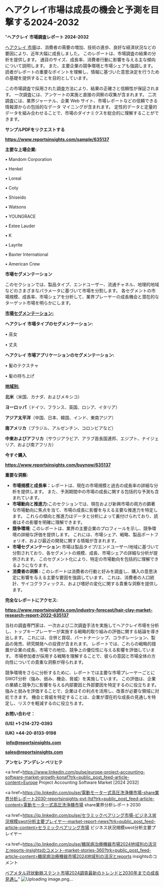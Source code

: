 # ヘアクレイ市場は成長の機会と予測を目撃する2024-2032

"<strong>ヘアクレイ 市場調査レポート 2024-2032</strong>

<a href=https://www.reportsinsights.com/sample/635137>ヘアクレイ 市場</a>は、消費者の需要の増加、技術の進歩、良好な経済状況などの要因により、近年大幅に成長しました。 このレポートは、市場調査の結果の分析を提供します。 通貨のサイズ、成長率、消費者行動に影響を与える主な傾向について説明します。 また、主要企業の競争環境と市場シェアも強調します。 読者がレポートの重要なポイントを理解し、情報に基づいた意思決定を行うための基礎を提供することを目的としています。

この市場調査で採用された調査方法により、結果の正確さと信頼性が保証されます。 一次調査には、アンケートの実施と直接の洞察の収集が含まれます。 二次調査には、業界ジャーナル、企業 Web サイト、市場レポートなどの信頼できる情報源からの包括的なデータ マイニングが含まれます。 定性的データと定量的データを組み合わせることで、市場のダイナミクスを総合的に理解することができます。

<strong><b>サンプルPDFをリクエストする</b></strong>

<a href=https://www.reportsinsights.com/sample/635137><strong><u>https://www.reportsinsights.com/sample/635137</u></strong></a>

<strong>主要な上場企業:</strong>

• Mandom Corporation

• Henkel

• Loreal

• Coty

• Shiseido

• Watsons

• YOUNGRACE

• Estee Lauder

• K

• Layrite

• Baxter International

• American Crew

<strong>市場セグメンテーション</strong>

このセクションでは、製品タイプ、エンドユーザー、流通チャネル、地理的地域などのさまざまなパラメータに基づいて市場を分割します。 各セグメントの市場規模、成長率、市場シェアを分析して、業界プレーヤーの成長機会と潜在的なターゲット市場を明らかにします。

<strong><u>市場セグメンテーション</u></strong><strong><u>:</u></strong>

<strong>ヘアクレイ 市場タイプのセグメンテーション:</strong>

• 巫女

• 丈夫

<strong>ヘアクレイ 市場アプリケーションのセグメンテーション:</strong>

• 髪のテクスチャ

• 髪の持ち上げ

<strong><u>地域別</u></strong><strong><u>:</u></strong>

<strong>北米</strong>（米国、カナダ、およびメキシコ）

<strong>ヨーロッパ</strong>（ドイツ、フランス、英国、ロシア、イタリア）

<strong>アジア太平洋</strong>（中国、日本、韓国、インド、東南アジア）

<strong>南アメリカ</strong>（ブラジル、アルゼンチン、コロンビアなど）

<strong>中東およびアフリカ</strong>（サウジアラビア、アラブ首長国連邦、エジプト、ナイジェリア、および南アフリカ）

<strong>今すぐ購入</strong>

<a href=https://www.reportsinsights.com/buynow/635137><strong><u>https://www.reportsinsights.com/buynow/635137</u></strong></a>

<strong>重要な洞察:</strong>
<ul>
  <li><strong>市場規模と成長率：</strong>レポートは、現在の市場規模と過去の成長率の詳細な分析を提供します。 また、予測期間中の市場の成長に関する包括的な予測も含まれています。</li>
  <li><strong>市場動向と推進力:</strong>このセクションでは、現在および新興市場の両方の顕著な市場動向に焦点を当て、市場の成長に影響を与える主要な推進力を特定します。 これらの傾向と推進力はデータと分析によって裏付けられており、読者はその影響を明確に理解できます。</li>
  <li><strong>競争環境</strong>: このレポートは、業界の主要企業のプロフィールを示し、競争環境の詳細な評価を提供します。 これには、市場シェア、戦略、製品ポートフォリオ、および最近の開発に関する情報が含まれます。</li>
  <li><strong>市場セグメンテーション: </strong>市場は製品タイプ/エンドユーザー/地域に基づいて分割されており、各セグメントの規模、成長、市場シェアの詳細な分析が提供されます。 このセグメント化により、特定の市場動向を包括的に理解できるようになります。</li>
  <li><strong>消費者の洞察 : </strong>このレポートは消費者の行動と好みを調査し、購入の意思決定に影響を与える主要な要因を強調しています。 これは、消費者の人口統計、サイコグラフィックス、および嗜好の変化に関する貴重な洞察を提供します。</li>
</ul>
<strong>完全なレポートにアクセス:</strong>

<a href=https://www.reportsinsights.com/industry-forecast/hair-clay-market-research-report-2022-635137><strong><u><b>https://www.reportsinsights.com/industry-forecast/hair-clay-market-research-report-2022-635137</b></u></strong></a>

当社の調査専門家は、一次および二次調査手法を実施してヘアクレイ市場を分析し、トップキープレーヤーが実施する戦略的取り組みの評価に関する結論を導き出します。 これには、合併と買収、パートナーシップ、コラボレーション、製品の発売、研究開発への投資が含まれます。 レポートでは、これらの戦略的措置が企業の成長、市場での地位、競争上の優位性に与える影響を評価しています。 市場参加者が採用する戦略を理解することで、彼らの意図と市場全体の方向性についての貴重な洞察が得られます。

競争環境をさらに分析するために、レポートでは主要な市場プレーヤーごとにSWOT分析（強み、弱み、機会、脅威）を実施しています。 この評価は、企業の業績と競争力に影響を与える内部要因と外部要因を特定するのに役立ちます。 強みと弱みを評価することで、企業はその利点を活用し、改善が必要な領域に対処できます。 機会と脅威を特定することは、企業が潜在的な成長の見通しを特定し、リスクを軽減するのに役立ちます。

<strong>お問い合わせ：</strong>

<strong>(US) +1-214-272-0393</strong>

<strong>(UK) +44-20-8133-9198</strong>

<strong> </strong><a href=info@reportsinsights.com><strong><u>info@reportsinsights.com</u></strong></a>

<a href=sales@reportsinsights.com><strong><u>sales@reportsinsights.com</u></strong></a>

<strong>アンセレ アンデレン ベリヒテ</strong>

<a href=https://www.linkedin.com/pulse/europe-project-accounting-software-market-growth-konaf?trk=public_post_feed-article-content>Europe Project Accounting Software Market [2024 2032]</a>

<a href=https://jp.linkedin.com/pulse/電動モーター式高圧洗浄機市場-share業界分析レポート2030-reportsinsights-pvt-ltd?trk=public_post_feed-article-content>電動モーター式高圧洗浄機市場 share業界分析レポート2030</a>

<a href=https://jp.linkedin.com/pulse/セラミックベアリング市場-ビジネス状況規模swot分析主要プレイヤー-market-report-news?trk=public_post_feed-article-content>セラミックベアリング市場 ビジネス状況規模swot分析主要プレイヤー</a>

<a href=https://jp.linkedin.com/pulse/糖尿病治療機器市場2024地域別の活況とreports-insightsのコメント-market-stories-360?trk=public_post_feed-article-content>糖尿病治療機器市場2024地域別の活況とreports insightsのコメント</a>

<a href=https://www.linkedin.com/pulse/ベアメタル冠状動脈ステント市場2024調査最新のトレンドと2030年までの成長見通し-reportsinsights-pvt-ltd-okx3e/>ベアメタル冠状動脈ステント市場2024調査最新のトレンドと2030年までの成長見通し</a>"
![Uploading image.png…]()
